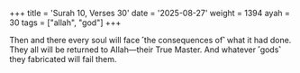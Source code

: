 +++
title = 'Surah 10, Verses 30'
date = '2025-08-27'
weight = 1394
ayah = 30
tags = ["allah", "god"]
+++

Then and there every soul will face ˹the consequences of˺ what it had done. They all will be returned to Allah—their True Master. And whatever ˹gods˺ they fabricated will fail them.